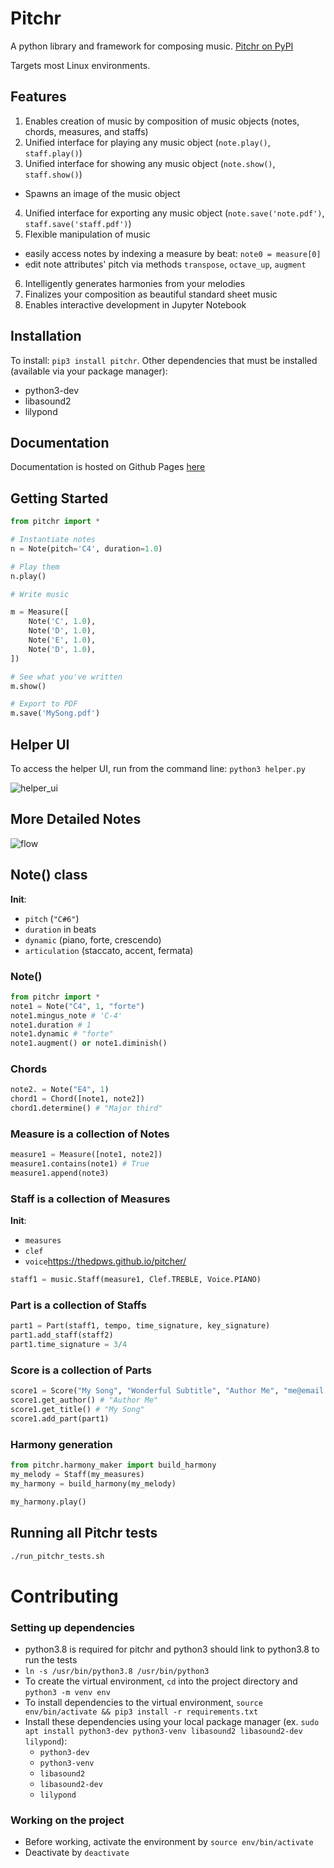 # Pitchr
A python library and framework for composing music.
[Pitchr on PyPI](https://pypi.org/project/pitchr/)

Targets most Linux environments.

## Features

1. Enables creation of music by composition of music objects (notes, chords, measures, and staffs)
2. Unified interface for playing any music object (`note.play()`, `staff.play()`)
3. Unified interface for showing any music object (`note.show()`, `staff.show()`)
  * Spawns an image of the music object
4. Unified interface for exporting any music object (`note.save('note.pdf')`, `staff.save('staff.pdf')`)
5. Flexible manipulation of music
  * easily access notes by indexing a measure by beat: `note0 = measure[0]`
  * edit note attributes' pitch via methods `transpose`, `octave_up`, `augment`
6. Intelligently generates harmonies from your melodies
6. Finalizes your composition as beautiful standard sheet music
7. Enables interactive development in Jupyter Notebook

## Installation
To install: `pip3 install pitchr`.
Other dependencies that must be installed (available via your package manager):
  * python3-dev
  * libasound2
  * lilypond

## Documentation
Documentation is hosted on Github Pages [here](https://thedpws.github.io/pitcher/)


## Getting Started
```python
from pitchr import *

# Instantiate notes
n = Note(pitch='C4', duration=1.0)

# Play them
n.play()

# Write music

m = Measure([
    Note('C', 1.0),
    Note('D', 1.0),
    Note('E', 1.0),
    Note('D', 1.0),
])

# See what you've written
m.show()

# Export to PDF
m.save('MySong.pdf')
```
## Helper UI

To access the helper UI, run from the command line: `python3 helper.py`

![helper_ui](https://raw.githubusercontent.com/thedpws/pitcher/master/demo/helper_ui.png)

## More Detailed Notes

![flow](https://raw.githubusercontent.com/thedpws/pitcher/master/demo/flow.png)


## Note() class

**Init**:
- `pitch` (`"C#6"`)
- `duration` in beats
- `dynamic` (piano, forte, crescendo)
- `articulation` (staccato, accent, fermata)

### Note()
```python
from pitchr import *
note1 = Note("C4", 1, "forte")
note1.mingus_note # 'C-4'
note1.duration # 1
note1.dynamic # "forte"
note1.augment() or note1.diminish()
```

### Chords
```python
note2. = Note("E4", 1)
chord1 = Chord([note1, note2])
chord1.determine() # "Major third"
```

### Measure is a collection of Notes
```python
measure1 = Measure([note1, note2])
measure1.contains(note1) # True
measure1.append(note3)
```
### Staff is a collection of Measures

**Init**:
- `measures`
- `clef`
- `voice`https://thedpws.github.io/pitcher/

```python
staff1 = music.Staff(measure1, Clef.TREBLE, Voice.PIANO)
```

### Part is a collection of Staffs
```python
part1 = Part(staff1, tempo, time_signature, key_signature)
part1.add_staff(staff2)
part1.time_signature = 3/4
```
### Score is a collection of Parts
```python
score1 = Score("My Song", "Wonderful Subtitle", "Author Me", "me@email.com")
score1.get_author() # "Author Me"
score1.get_title() # "My Song"
score1.add_part(part1)
```
### Harmony generation
```python
from pitchr.harmony_maker import build_harmony
my_melody = Staff(my_measures)
my_harmony = build_harmony(my_melody)

my_harmony.play()
```

## Running all Pitchr tests
```bash
./run_pitchr_tests.sh
```

# Contributing
### Setting up dependencies
* python3.8 is required for pitchr and python3 should link to python3.8 to run the tests
* `ln -s /usr/bin/python3.8 /usr/bin/python3`
* To create the virtual environment, `cd` into the project directory and `python3 -m venv env`
* To install dependencies to the virtual environment, `source env/bin/activate && pip3 install -r requirements.txt`
* Install these dependencies using your local package manager (ex. `sudo apt install python3-dev python3-venv libasound2 libasound2-dev lilypond`):
  * `python3-dev`
  * `python3-venv`
  * `libasound2`
  * `libasound2-dev`
  * `lilypond`

### Working on the project
* Before working, activate the environment by `source env/bin/activate`
* Deactivate by `deactivate`
